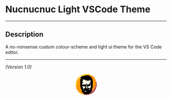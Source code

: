 
# Nucnucnuc Light VSCode Theme

***

## Description

A no-nonsense custom colour-scheme and light ui theme for the VS Code editor.

***

*(Version 1.0)*

<p align="center">
    <img src="favicon.png">
<p>
